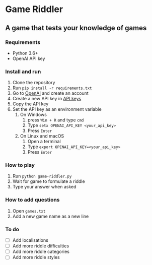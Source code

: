 # Game Riddler
## A game that tests your knowledge of games

### Requirements
- Python 3.6+
- OpenAI API key

### Install and run
1. Clone the repository
2. Run `pip install -r requirements.txt`
3. Go to [OpenAI](https://platform.openai.com/) and create an account
4. Create a new API key in [API keys](https://platform.openai.com/account/api-keys)
5. Copy the API key 
6. Set the API key as an environment variable
   1. On Windows
      1. press `Win + R` and type `cmd`
      2. Type `setx OPENAI_API_KEY <your_api_key>`
      3. Press `Enter`
   2. On Linux and macOS
      1. Open a terminal
      2. Type `export OPENAI_API_KEY=<your_api_key>`
      3. Press `Enter`

### How to play
1. Run `python game-riddler.py`
2. Wait for game to formulate a riddle
3. Type your answer when asked

### How to add questions
1. Open `games.txt`
2. Add a new game name as a new line

### To do
- [ ] Add localisations
- [ ] Add more riddle difficulties
- [ ] Add more riddle categories
- [ ] Add more riddle styles
